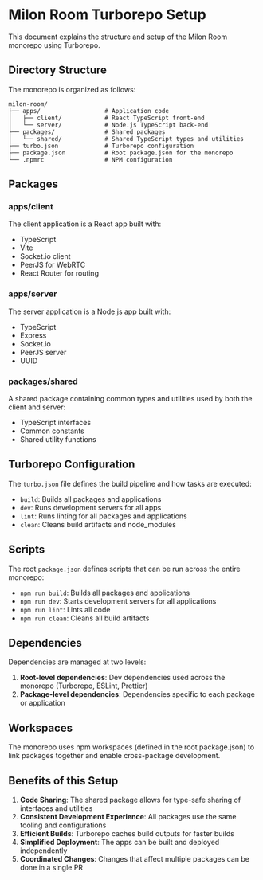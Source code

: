 # Milon Room Turborepo Setup

This document explains the structure and setup of the Milon Room monorepo using Turborepo.

## Directory Structure

The monorepo is organized as follows:

```
milon-room/
├── apps/                  # Application code
│   ├── client/            # React TypeScript front-end
│   └── server/            # Node.js TypeScript back-end
├── packages/              # Shared packages
│   └── shared/            # Shared TypeScript types and utilities
├── turbo.json             # Turborepo configuration
├── package.json           # Root package.json for the monorepo
└── .npmrc                 # NPM configuration
```

## Packages

### apps/client

The client application is a React app built with:
- TypeScript
- Vite
- Socket.io client
- PeerJS for WebRTC
- React Router for routing

### apps/server

The server application is a Node.js app built with:
- TypeScript
- Express
- Socket.io
- PeerJS server
- UUID

### packages/shared

A shared package containing common types and utilities used by both the client and server:
- TypeScript interfaces
- Common constants
- Shared utility functions

## Turborepo Configuration

The `turbo.json` file defines the build pipeline and how tasks are executed:

- `build`: Builds all packages and applications
- `dev`: Runs development servers for all apps
- `lint`: Runs linting for all packages and applications
- `clean`: Cleans build artifacts and node_modules

## Scripts

The root `package.json` defines scripts that can be run across the entire monorepo:

- `npm run build`: Builds all packages and applications
- `npm run dev`: Starts development servers for all applications
- `npm run lint`: Lints all code
- `npm run clean`: Cleans all build artifacts

## Dependencies

Dependencies are managed at two levels:

1. **Root-level dependencies**: Dev dependencies used across the monorepo (Turborepo, ESLint, Prettier)
2. **Package-level dependencies**: Dependencies specific to each package or application

## Workspaces

The monorepo uses npm workspaces (defined in the root package.json) to link packages together and enable cross-package development.

## Benefits of this Setup

1. **Code Sharing**: The shared package allows for type-safe sharing of interfaces and utilities
2. **Consistent Development Experience**: All packages use the same tooling and configurations
3. **Efficient Builds**: Turborepo caches build outputs for faster builds
4. **Simplified Deployment**: The apps can be built and deployed independently
5. **Coordinated Changes**: Changes that affect multiple packages can be done in a single PR 